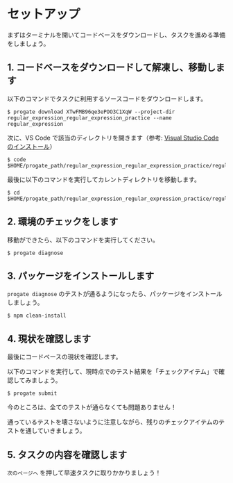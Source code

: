 # セットアップ

まずはターミナルを開いてコードベースをダウンロードし、タスクを進める準備をしましょう。

## 1. コードベースをダウンロードして解凍し、移動します

以下のコマンドでタスクに利用するソースコードをダウンロードします。

```terminal
$ progate download XTwFMB96qe3ePOO3C1XqW --project-dir regular_expression_regular_expression_practice --name regular_expression
```

次に、VS Code で該当のディレクトリを開きます（参考: [Visual Studio Code のインストール](/articles/install-vscode)）

```terminal
$ code $HOME/progate_path/regular_expression_regular_expression_practice/regular_expression
```

最後に以下のコマンドを実行してカレントディレクトリを移動します。

```terminal
$ cd $HOME/progate_path/regular_expression_regular_expression_practice/regular_expression
```

## 2. 環境のチェックをします

移動ができたら、以下のコマンドを実行してください。

```terminal
$ progate diagnose
```

## 3. パッケージをインストールします

`progate diagnose` のテストが通るようになったら、パッケージをインストールしましょう。

```terminal
$ npm clean-install
```

## 4. 現状を確認します

最後にコードベースの現状を確認します。

以下のコマンドを実行して、現時点でのテスト結果を「チェックアイテム」で確認してみましょう。

```terminal
$ progate submit
```

今のところは、全てのテストが通らなくても問題ありません！

通っているテストを壊さないように注意しながら、残りのチェックアイテムのテストを通していきましょう。

## 5. タスクの内容を確認します

`次のページへ` を押して早速タスクに取りかかりましょう！
